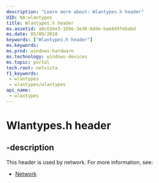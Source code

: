 ```yaml
---
description: "Learn more about: Wlantypes.h header"
UID: NA:wlantypes
title: Wlantypes.h header
ms.assetid: a8c636e3-169e-3e30-bdde-bae849febabd
ms.date: 05/09/2018
keywords: ["Wlantypes.h header"]
ms.keywords: 
ms.prod: windows-hardware
ms.technology: windows-devices
ms.topic: portal
tech.root: netvista
f1_keywords:
 - wlantypes
 - wlantypes/wlantypes
api_name:
 - wlantypes
---
```


# Wlantypes.h header


## -description

This header is used by network. For more information, see:

- [Network](../_netvista/index.md)


